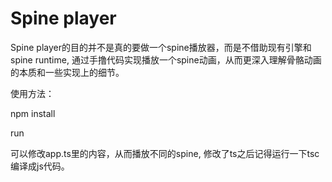 # Spine player


Spine player的目的并不是真的要做一个spine播放器，而是不借助现有引擎和spine runtime, 通过手撸代码实现播放一个spine动画，从而更深入理解骨骼动画的本质和一些实现上的细节。


使用方法：

npm install

run


可以修改app.ts里的内容，从而播放不同的spine, 修改了ts之后记得运行一下tsc编译成js代码。


 





